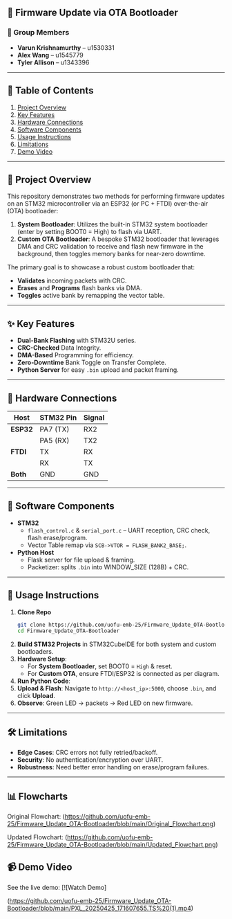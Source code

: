 ## 🔄 Firmware Update via OTA Bootloader

### 👥 Group Members

- **Varun Krishnamurthy** – u1530331  
- **Alex Wang** – u1545779  
- **Tyler Allison** – u1343396

---

## 📖 Table of Contents
1. [Project Overview](#project-overview)  
2. [Key Features](#key-features)  
3. [Hardware Connections](#hardware-connections)  
4. [Software Components](#software-components)  
5. [Usage Instructions](#usage-instructions)  
6. [Limitations](#limitations--future-work)  
7. [Demo Video](#demo-video)

---

## 📝 Project Overview

This repository demonstrates two methods for performing firmware updates on an STM32 microcontroller via an ESP32 (or PC + FTDI) over-the-air (OTA) bootloader:

1. **System Bootloader**: Utilizes the built-in STM32 system bootloader (enter by setting BOOT0 = High) to flash via UART.  
2. **Custom OTA Bootloader**: A bespoke STM32 bootloader that leverages DMA and CRC validation to receive and flash new firmware in the background, then toggles memory banks for near-zero downtime.

The primary goal is to showcase a robust custom bootloader that:
- **Validates** incoming packets with CRC.  
- **Erases** and **Programs** flash banks via DMA.  
- **Toggles** active bank by remapping the vector table.

---

## ✨ Key Features

- **Dual-Bank Flashing** with STM32U series.  
- **CRC-Checked** Data Integrity.  
- **DMA-Based** Programming for efficiency.  
- **Zero-Downtime** Bank Toggle on Transfer Complete.  
- **Python Server** for easy `.bin` upload and packet framing.

---

## 🔌 Hardware Connections

| Host     | STM32 Pin | Signal |
| -------- | --------- | ------ |
| **ESP32**| PA7 (TX)  | RX2    |
|          | PA5 (RX)  | TX2    |
| **FTDI** | TX        | RX     |
|          | RX        | TX     |
| **Both** | GND       | GND    |

---

## 💾 Software Components

- **STM32**  
  - `flash_control.c` & `serial_port.c` – UART reception, CRC check, flash erase/program.  
  - Vector Table remap via `SCB->VTOR = FLASH_BANK2_BASE;`.  
- **Python Host**  
  - Flask server for file upload & framing.  
  - Packetizer: splits `.bin` into WINDOW_SIZE (128B) + CRC.

---

## 🚀 Usage Instructions

1. **Clone Repo**  
   ```bash
   git clone https://github.com/uofu-emb-25/Firmware_Update_OTA-Bootloader.git
   cd Firmware_Update_OTA-Bootloader
   ```
2. **Build STM32 Projects** in STM32CubeIDE for both system and custom bootloaders.  
3. **Hardware Setup**:  
   - For **System Bootloader**, set BOOT0 = `High` & reset.  
   - For **Custom OTA**, ensure FTDI/ESP32 is connected as per diagram.  
4. **Run Python Code**:  
5. **Upload & Flash**: Navigate to `http://<host_ip>:5000`, choose `.bin`, and click **Upload**.  
6. **Observe**: Green LED → packets → Red LED on new firmware.

---

## 🛠️ Limitations

- **Edge Cases**: CRC errors not fully retried/backoff.  
- **Security**: No authentication/encryption over UART.  
- **Robustness**: Need better error handling on erase/program failures.  

---

## 📊 Flowcharts

Original Flowchart: (https://github.com/uofu-emb-25/Firmware_Update_OTA-Bootloader/blob/main/Original_Flowchart.png)

Updated Flowchart: (https://github.com/uofu-emb-25/Firmware_Update_OTA-Bootloader/blob/main/Updated_Flowchart.png)

## 📹 Demo Video

See the live demo: 
[![Watch Demo]

(https://github.com/uofu-emb-25/Firmware_Update_OTA-Bootloader/blob/main/PXL_20250425_171607655.TS%20(1).mp4)

